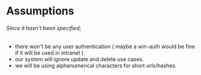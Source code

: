 # Assumptions

###### Since it hasn't been specified; 

* there won't be any user authentication ( maybe a win-auth would be fine if it will be used in intranet )
* our system will ignore update and delete use cases.
* we will be using alphanumerical characters for short urls/hashes.
